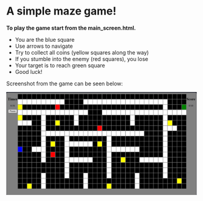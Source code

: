 # A simple maze game!

**To play the game start from the main_screen.html.**

* You are the blue square
* Use arrows to navigate
* Try to collect all coins (yellow squares along the way)
* If you stumble into the enemy (red squares), you lose
* Your target is to reach green square
* Good luck!

Screenshot from the game can be seen below:

![screenshot](https://github.com/OlShpek/Maze/blob/master/img/example.png)
